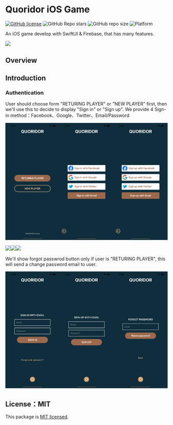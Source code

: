 # Quoridor iOS Game

[![GitHub license](https://img.shields.io/github/license/5j54d93/Quoridor-iOS-Game)](https://github.com/5j54d93/Quoridor-iOS-Game/blob/main/LICENSE)
![GitHub Repo stars](https://img.shields.io/github/stars/5j54d93/Quoridor-iOS-Game)
![GitHub repo size](https://img.shields.io/github/repo-size/5j54d93/Quoridor-iOS-Game)
![Platform](https://img.shields.io/badge/platform-iOS｜iPadOS｜macOS-lightgrey)

An iOS game develop with SwiftUI & Firebase, that has many features.

<img src="https://repository-images.githubusercontent.com/524391031/4ae582a3-aa3f-49a8-a8ba-f51c5fae460f"/>

## Overview

## Introduction

### Authentication

User should choose form "RETURING PLAYER" or "NEW PLAYER" first, then we'll use this to decide to display "Sign in" or "Sign up". We provide 4 Sign-in method：Facebook、Google、Twitter、Email/Password

<img src="https://github.com/5j54d93/Quoridor-iOS-Game/blob/main/.github/assets/Sign%20In/choosePlayerType.png" width="33.33%"/><img src="https://github.com/5j54d93/Quoridor-iOS-Game/blob/main/.github/assets/Sign%20In/chooseSignInMethod.png" width="33.33%"/><img src="https://github.com/5j54d93/Quoridor-iOS-Game/blob/main/.github/assets/Sign%20In/chooseSignUpMethod.png" width="33.33%"/>

<img src="https://github.com/5j54d93/Quoridor-iOS-Game/blob/main/.github/assets/Sign%20In/facebookLogin.gif" width="33.33%"/><img src="https://github.com/5j54d93/Quoridor-iOS-Game/blob/main/.github/assets/Sign%20In/googleSignIn.gif" width="33.33%"/><img src="https://github.com/5j54d93/Quoridor-iOS-Game/blob/main/.github/assets/Sign%20In/twitterSignIn.gif" width="33.33%"/>

We'll show forgot passwrod button only if user is "RETURING PLAYER", this will send a change password email to user.

<img src="https://github.com/5j54d93/Quoridor-iOS-Game/blob/main/.github/assets/Sign%20In/signInWithEmail.png" width="33.33%"/><img src="https://github.com/5j54d93/Quoridor-iOS-Game/blob/main/.github/assets/Sign%20In/signUpWithEmail.png" width="33.33%"/><img src="https://github.com/5j54d93/Quoridor-iOS-Game/blob/main/.github/assets/Sign%20In/forgotPassword.png" width="33.33%"/>

## License：MIT

This package is [MIT licensed](https://github.com/5j54d93/Quoridor-iOS-Game/blob/main/LICENSE).
